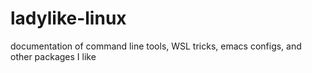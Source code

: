 # ladylike-linux
documentation of command line tools, WSL tricks, emacs configs, and other packages I like

